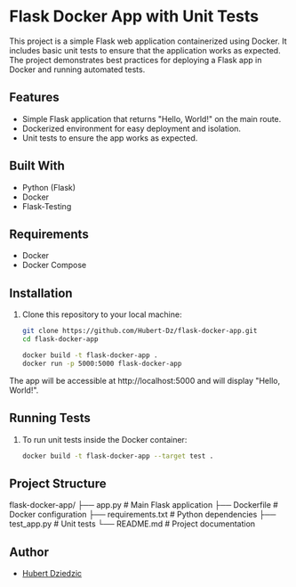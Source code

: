 # Flask Docker App with Unit Tests

This project is a simple Flask web application containerized using Docker. It includes basic unit tests to ensure that the application works as expected. The project demonstrates best practices for deploying a Flask app in Docker and running automated tests.

## Features
- Simple Flask application that returns "Hello, World!" on the main route.
- Dockerized environment for easy deployment and isolation.
- Unit tests to ensure the app works as expected.

## Built With
- Python (Flask)
- Docker
- Flask-Testing
  
## Requirements
- Docker
- Docker Compose

## Installation

1. Clone this repository to your local machine:

   ```bash
   git clone https://github.com/Hubert-Dz/flask-docker-app.git
   cd flask-docker-app
   
   docker build -t flask-docker-app .
   docker run -p 5000:5000 flask-docker-app
  The app will be accessible at http://localhost:5000 and will display "Hello, World!".

## Running Tests

1. To run unit tests inside the Docker container:

   ```bash
   docker build -t flask-docker-app --target test .

## Project Structure
flask-docker-app/ 
├── app.py # Main Flask application 
├── Dockerfile # Docker configuration 
├── requirements.txt # Python dependencies 
├── test_app.py # Unit tests 
└── README.md # Project documentation

## Author

- [Hubert Dziedzic](https://github.com/Hubert-Dziedzic)
